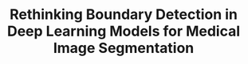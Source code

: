 ---
title: "Rethinking Boundary Detection in Deep Learning Models for Medical Image Segmentation"
authors: "Yi Lin&#42;, Dong Zhang&#42;, Xiao Fang, Yufan Chen, Kwang-Ting Cheng, Hao Chen#"
pub_date: "2023-10-02" #Date of publication. Change from Biorxiv date to Journal date once accepted
image: "/static/img/pub/2023_cto.png" 
conf: 
  - name: "IPMI" 
    url: "https://link.springer.com/content/pdf/10.1007/978-3-031-34048-2_56.pdf"
github:
  - url: "xiaofang007/CTO"
---